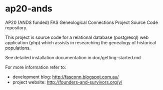 ap20-ands
=========

AP20 (ANDS funded) FAS Geneological Connections Project Source Code repository.

This project is source code for a relational database (postgresql) web application (php)
which assists in researching the genealogy of historical populations.

See detailed installation documentation in doc/getting-started.md

For more information refer to:
 * development blog: http://fasconn.blogspot.com.au/
 * project website: http://founders-and-survivors.org/y/
